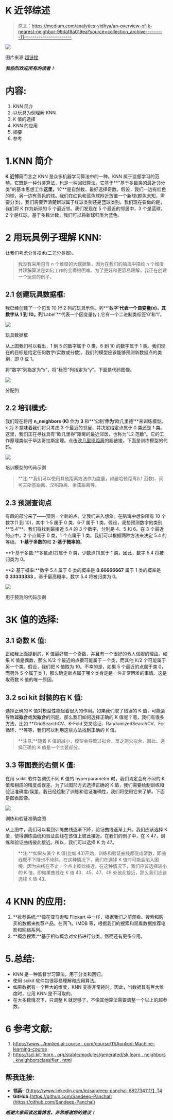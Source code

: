 # K 近邻综述

> 原文：<https://medium.com/analytics-vidhya/an-overview-of-k-nearest-neighbor-99daf8a019ea?source=collection_archive---------11----------------------->

![](img/4f1d00eb1071f2dbe72af6902e9cd7a1.png)

图片来源:[超链接](https://www.google.com/search?q=fruits+surrounded+knn&tbm=isch&ved=2ahUKEwiFnJ-qp6vmAhUIIisKHTjODZIQ2-cCegQIABAA&oq=fruits+surrounded+knn&gs_l=img.3...13553.14454..14586...0.0..0.137.640.3j3......0....1..gws-wiz-img.aFOmL718wdk&ei=xa3vXcWlEojErAG4nLeQCQ&bih=640&biw=1499&rlz=1C1RLNS_enIN844IN844&hl=en#imgrc=MsLaGUb9B5SosM)

*****我热烈欢迎所有的读者！*****

# 内容:

1.  KNN 简介
2.  以玩具为例理解 KNN
3.  K 值的选择
4.  KNN 的应用
5.  摘要
6.  参考

# 1.KNN 简介

**K 近邻**简而言之 KNN 是众多机器学习算法中的一种。KNN 属于监督学习的范畴。它既是一种分类算法，也是一种回归算法。它基于**“基于多数类的最近邻分类”的基本思想工作**这里，**‘K’**是自然数，最好选择奇数。假设，我们一边有红色的球，另一边有蓝色的球。我们在红色和蓝色球附近放置一个新球(颜色未知，需要分类)。我们需要弄清楚新球属于红球类别还是蓝球类别。我们现在要做的是，我们将 K 作为新球的 5 个最近邻。我们发现在 5 个最近的邻居中，3 个是蓝球，2 个是红球。基于多数计数，我们可以将新球归类为蓝色。

# 2 用玩具例子理解 KNN:

让我们考虑分类技术(二元分类器)。

> 我没有采用包含 n 个维度的大数据集，因为在我们的脑海中描绘 n 个维度并理解算法是如何工作的变得很困难。为了更好和更容易理解，我正在创建一个玩具的例子。

## 2.1 创建玩具数据框:

我已经创建了一个包含 10 行 2 列的玩具示例。列**‘数字’**代表一个自变量(x)，其数字从 1 到 10。列**‘Label’**代表一个因变量(y ),它有一个二进制类标签‘0’和‘1’。

![](img/153d277c90cc44e3092044c91ba654ad.png)

玩具数据框

从上图我们可以看出，1 到 5 的数字属于 0 类，6 到 10 的数字属于 1 类。我们现在的目标是给定任何数字(实数或分数)，我们的模型应该能够预测新数据点的类别，即 0 或 1。

将“数字”列指定为“x”，将“标签”列指定为“y”。下面是代码图像。

![](img/08a6a088d9f2fb64d501e975711259ca.png)

分配列

## 2.2 培训模式:

我们现在将用 **n_neighbors (K)** 作为 **3** 和**‘公制’**作为**‘欧几里德’**来训练模型。k 为 3 意味着我们将只考虑 3 个最近的邻居，并决定给定点属于 0 类还是 1 类。这里，我们正在寻找具有“欧几里得”距离的最近邻居，也称为“L2 范数”。它的工作原理类似于毕达哥拉斯定理。点击[欧几里德距离](https://en.wikipedia.org/wiki/Euclidean_distance#:~:targetText=In%20mathematics%2C%20the%20Euclidean%20distance,is%20called%20the%20Euclidean%20norm.)的超链接。下面是训练模型的代码。

![](img/127a7a3fcb96299690c301be195b6145.png)

培训模型的代码示例

> **注:**我们可以使用其他距离方法作为度量，如曼哈顿距离(L1 范数)、闵可夫斯基距离、汉明距离、余弦距离等。

## 2.3 预测查询点

有趣的部分来了——预测一个新的点。让我们进入想象。在脑海中想象所有 10 个数字(1 到 10)，其中 1-5 属于 0 类，6-7 属于 1 类。假设，我想预测数字的类别**‘5.4’**。我们将找到最接近 5.4 的 3 个数字，分别是 4、5 和 6。在 3 个最近的点中，2 个点属于 0 类，1 个点属于 1 类。我们可以根据两种方法来决定 5.4 的等级。 **1-基于多数的**和 **2-基于概率的**。

**1-基于多数:**多数点(2)属于 0 类，少数点(1)属于 1 类。因此，数字 5.4 将被归类为 0。

**2-基于概率:**数字 5.4 属于 0 类的概率是 **0.66666667** 属于 1 类的概率是 **0.33333333** 。基于最高概率，数字 5.4 将被归类为 0。

![](img/23d8e20eb97737a38bb132d2e84467ae.png)

用于预测的代码示例

# 3K 值的选择:

## 3.1 奇数 K 值:

正如我上面提到的，K 值最好取一个奇数，并且有一个很好的令人信服的理由。如果 K 值是偶数，那么 K/2 个最近的点很可能属于一个类，而其他 K/2 个可能属于另一个类。假设，我们把 K 值取为 10。不幸的是，如果 5 个最近的点属于类 0，而另外 5 个属于类 1，那么确定新点属于哪个类肯定是一件非常困难的事情。这是取奇数 K 值的唯一原因。

## 3.2 sci kit 封装的右 K 值:

选择正确的 K 值对模型性能起着很大的作用。如果我们取了错误的 K 值，可能会导致**过拟合**或**欠拟合**的问题。那么我们如何选择正确的 K 值呢？嗯，我们有很多方法，比如 **GridSearchCV、K-Fold 交叉验证、RandomizedSearchCV、For 循环、**等等，我们可以利用这些方法找到正确的 K 值。

> **注意:**随着 K 值的减小，模型会导致过拟合，反之则欠拟合。因此，选择正确的 K 值是一个主要部分。

## 3.3 带图表的右侧 K 值:

在用 scikit 软件包调优不同 K 值的 hyperparameter 时，我们肯定会有不同的 K 值和相应的精度或误差。为了以图形方式选择正确的 K 值，我们需要绘制训练和验证准确度/误差。我已经绘制了训练和验证准确性，我们将使用它来了解。下面是图表图像。

![](img/5d1290bf3611a773cb9677e98e4efa22.png)

训练和验证准确度图

从上图中，我们可以看到训练曲线逐渐下降，验证曲线逐渐上升。我们应该选择 K 值，使得训练曲线和验证曲线在该值上彼此接近。在我们的例子中，在 K 47，训练和验证曲线彼此接近。所以，我们可以选择 K 为 47。

> **注:**如果从某个 K 值(比如 43)开始，训练和验证曲线都变成常数，即曲线既不下降也不倾斜。在这种情况下，我们在选择 K 值时可能会陷入困境，因为曲线在不止一个点上彼此接近。在这种情况下，我们应该选择较小的 K 值，即如果曲线在 K 值 43、45、47、49 处彼此接近，那么我们应该选择 K 值 43。

# 4 KNN 的应用:

1.  **推荐系统:**像在亚马逊和 Flipkart 中一样，根据我们之前观看、搜索和购买的数据来推荐产品。在网飞，IMDB 等，根据我们的搜索和观看数据推荐电影和网络系列。
2.  **概念搜索:**基于相似概念对文档进行分类。然而还有更多应用。

# 5.总结:

*   KNN 是一种监督学习算法，用于分类和回归。
*   使用 scikit 软件包很容易理解和应用算法。
*   如果数据有一个巨大的维度，KNN 变得非常耗时。因此，当数据具有巨大维度时，应用 KNN 是不可取的。
*   在大多数情况下，只调整 K 就足够了，不像其他算法需要调整一个以上的超参数。

# 6 参考文献:

1.  [https://www . Applied ai course . com/course/11/Applied-Machine-learning-course](https://www.appliedaicourse.com/course/11/Applied-Machine-learning-course)
2.  [https://sci kit-learn . org/stable/modules/generated/sk learn . neighbors . kneighborsclassifier . html](https://scikit-learn.org/stable/modules/generated/sklearn.neighbors.KNeighborsClassifier.html)

## 帮我连接:

*   **领英:**【https://www.linkedin.com/in/sandeep-panchal-682734111/】T4
*   **GitHub:**[https://github.com/Sandeep-Panchal](https://github.com/Sandeep-Panchal)

*****感谢大家阅读这篇博客。非常感谢您的建议！*****